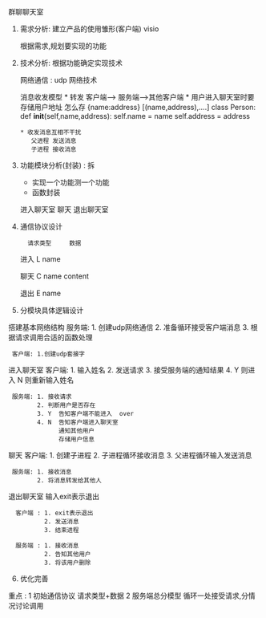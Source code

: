群聊聊天室

1. 需求分析: 建立产品的使用雏形(客户端) visio

    根据需求,规划要实现的功能

2. 技术分析: 根据功能确定实现技术

   网络通信 : udp 网络技术


   消息收发模型
       * 转发   客户端--> 服务端-->其他客户端
       * 用户进入聊天室时要存储用户地址 怎么存
          {name:address}
          [(name,address),....]
          class Person:
              def __init__(self,name,address):
                  self.name = name
                  self.address = address


       * 收发消息互相不干扰
          父进程 发送消息
          子进程 接收消息

3. 功能模块分析(封装) : 拆

    * 实现一个功能测一个功能
    * 函数封装

    进入聊天室
    聊天
    退出聊天室

4. 通信协议设计

         请求类型     数据

   进入   L          name

   聊天   C          name   content

   退出   E          name


5. 分模块具体逻辑设计

  搭建基本网络结构
     服务端: 1. 创建udp网络通信
            2. 准备循环接受客户端消息
            3. 根据请求调用合适的函数处理

     客户端: 1.创建udp套接字


  进入聊天室
     客户端: 1. 输入姓名
            2. 发送请求
            3. 接受服务端的通知结果
            4. Y 则进入  N 则重新输入姓名

     服务端: 1. 接收请求
            2. 判断用户是否存在
            3. Y  告知客户端不能进入  over
            4. N  告知客户端进入聊天室
                  通知其他用户
                  存储用户信息

  聊天
     客户端: 1. 创建子进程
            2. 子进程循环接收消息
            3. 父进程循环输入发送消息

     服务端: 1. 接收消息
            2. 将消息转发给其他人


  退出聊天室  输入exit表示退出

      客户端 : 1. exit表示退出
              2. 发送消息
              3. 结束进程

      服务端 : 1. 接收消息
              2. 告知其他用户
              3. 将该用户删除

6. 优化完善


重点 : 1  初始通信协议     请求类型+数据
      2  服务端总分模型   循环一处接受请求,分情况讨论调用
